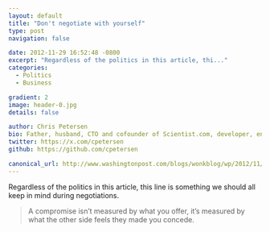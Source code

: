 ```yaml
---
layout: default
title: "Don't negotiate with yourself"
type: post
navigation: false

date: 2012-11-29 16:52:48 -0800
excerpt: "Regardless of the politics in this article, thi..."
categories:
  - Politics
  - Business

gradient: 2
image: header-0.jpg
details: false

author: Chris Petersen
bio: Father, husband, CTO and cofounder of Scientist.com, developer, entrepreneur and technologist.
twitter: https://x.com/cpetersen
github: https://github.com/cpetersen

canonical_url: http://www.washingtonpost.com/blogs/wonkblog/wp/2012/11/29/obama-to-gop-i-wont-negotiate-with-myself/
---
```



Regardless of the politics in this article, this line is something we should all keep in mind during negotiations.

 > A compromise isn’t measured by what you offer, it’s measured by what the other side feels they made you concede.

